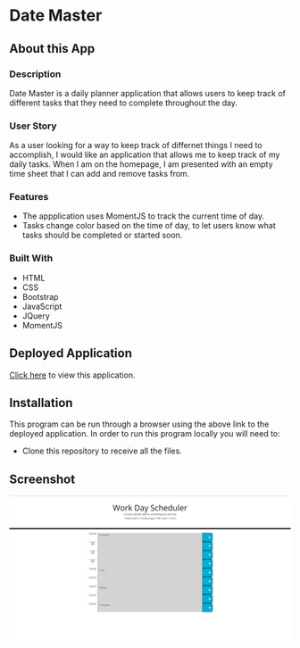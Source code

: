 # Date Master

## About this App

### Description

Date Master is a daily planner application that allows users to keep track of different tasks that they need to complete throughout the day.

### User Story

As a user looking for a way to keep track of differnet things I need to accomplish, I would like an application that allows me to keep track of my daily tasks. When I am on the homepage, I am presented with an empty time sheet that I can add and remove tasks from.

### Features

* The appplication uses MomentJS to track the current time of day.
* Tasks change color based on the time of day, to let users know what tasks should be completed or started soon.

### Built With

- HTML
- CSS
- Bootstrap
- JavaScript
- JQuery
- MomentJS

## Deployed Application

<a href="https://calebfunderburk.github.io/Date-Master/" target="_blank">Click here</a> to view this application.

## Installation

This program can be run through a browser using the above link to the deployed application. In order to run this program locally you will need to:

* Clone this repository to receive all the files.

## Screenshot

![Screenshot of my project](assets/images/screenshot.png)
